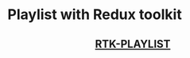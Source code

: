 # Playlist with Redux toolkit

</div>
<h2 align="center"><a href="https://rtk-playlist.netlify.app/">RTK-PLAYLIST</a></h2>
</div>
